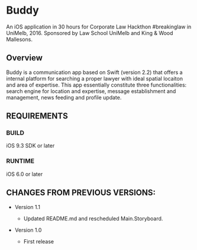 # Buddy
An iOS application in 30 hours for Corporate Law Hackthon #breakinglaw in UniMelb, 2016. Sponsored by Law School UniMelb and King & Wood Mallesons.  

## Overview
Buddy is a communication app based on Swift (version 2.2) that offers a internal platform for searching a proper lawyer with ideal spatial locaiton and area of expertise. This app essentially constitute three functionalities: search engine for location and expertise, message establishment and management, news feeding and profile update. 



REQUIREMENTS
--------------------------------------------------------------------------------
### BUILD ###
iOS 9.3 SDK or later
 
### RUNTIME ###
iOS 6.0 or later

CHANGES FROM PREVIOUS VERSIONS:
--------------------------------------------------------------------------------
+ Version 1.1
  - Updated README.md and rescheduled Main.Storyboard.
 
+ Version 1.0 
  - First release
